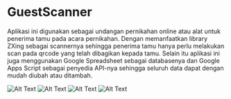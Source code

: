 # GuestScanner

Aplikasi ini digunakan sebagai undangan pernikahan online atau alat untuk penerima tamu pada acara pernikahan. Dengan memanfaatkan library ZXing sebagai scannernya sehingga penerima tamu hanya perlu melakukan scan pada qrcode yang telah dibagikan kepada tamu. Selain itu aplikasi ini juga menggunakan Google Spreadsheet sebagai databasenya dan Google Apps Script sebagai penyedia API-nya sehingga seluruh data dapat dengan mudah diubah atau ditambah.

![Alt Text](https://github.com/hanifabdullah21/GuestScanner/blob/master/images/2021-02-22%2007.39.01.jpg)
![Alt Text](https://github.com/hanifabdullah21/GuestScanner/blob/master/images/2021-02-22%2007.38.57.jpg)
![Alt Text](https://github.com/hanifabdullah21/GuestScanner/blob/master/images/2021-02-22%2007.38.51.jpg)
![Alt Text](https://github.com/hanifabdullah21/GuestScanner/blob/master/images/2021-02-22%2007.38.45.jpg)
